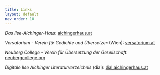 ```yaml
---
title: Links
layout: default
nav_order: 10
---
```


*Das Ilse-Aichinger-Haus*: [aichingerhaus.at](http://www.aichingerhaus.at)

*Versatorium - Verein für Gedichte und Übersetzen* (Wien): [versatorium.at](https://versatorium.at)

*Neuberg College - Verein für Übersetzung der Gesellschaft*: [neubergcollege.org](https://neubergcollege.org)

*Digitale Ilse Aichinger Literaturverzeichnis* (dial): [dial.aichingerhaus.at](http://dial.aichingerhaus.at)
